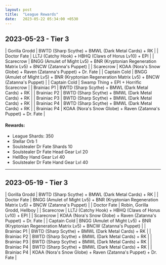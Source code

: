 ```yaml
---
layout: post
title:  "League Rewards"
date:   2023-05-22 05:34:00 +0530
---
```


## 2023-05-23 - Tier 3

| Gorilla Grodd | BWTD (Sharp Scythe) + BMWL (Dark Metal Cards) + RK |
| Doctor Fate | LLTJ (Catchy Hook) + HBHQ (Claws of Horus Lv10) + EPI |
| Scarecrow | BNGG (Amulet of Might Lv5) + BNR (Kryptonian Regeneration Matrix Lv5) + BNCW (Zatanna's Puppet) |
| Scarecrow | KOAA (Nora's Snow Globe) + Raven (Zatanna's Puppet) + Dr. Fate |
| Captain Cold | BNGG (Amulet of Might Lv5) + BNR (Kryptonian Regeneration Matrix Lv5) + BNCW (Zatanna's Puppet) |
| Captain Cold | Swamp Thing + EPI + Horrific Scarecrow |
| Brainiac P1 | BWTD (Sharp Scythe) + BMWL (Dark Metal Cards) + RK |
| Brainiac P2 | BWTD (Sharp Scythe) + BMWL (Dark Metal Cards) + RK |
| Brainiac P3 | BWTD (Sharp Scythe) + BMWL (Dark Metal Cards) + RK |
| Brainiac P4 | BWTD (Sharp Scythe) + BMWL (Dark Metal Cards) + RK |
| Brainiac P4 | KOAA (Nora's Snow Globe) + Raven (Zatanna's Puppet) + Dr. Fate |

#### Rewards:
* League Shards: 350
* Stellar Orb 1
* Soulstealer Dr Fate Shards 10
* Soulstealer Dr Fate Head Gear Lvl 20
* HellBoy Hand Gear Lvl 40
* Soulstealer Dr Fate Hand Gear Lvl 40

---

## 2023-05-19 - Tier 3

| Gorilla Grodd | BWTD (Sharp Scythe) + BMWL (Dark Metal Cards) + RK |
| Doctor Fate | BNGG (Amulet of Might Lv5) + BNR (Kryptonian Regeneration Matrix Lv5) + BNCW (Zatanna's Puppet) |
| Doctor Fate | Robin, Gorilla Grodd, Hellboy |
| Scarecrow | LLTJ (Catchy Hook) + HBHQ (Claws of Horus Lv10) + EPI |
| Scarecrow | KOAA (Nora's Snow Globe) + Raven (Zatanna's Puppet) + Dr. Fate |
| Captain Cold | BNGG (Amulet of Might Lv5) + BNR (Kryptonian Regeneration Matrix Lv5) + BNCW (Zatanna's Puppet) |
| Brainiac P1 | BWTD (Sharp Scythe) + BMWL (Dark Metal Cards) + RK |
| Brainiac P2 | BWTD (Sharp Scythe) + BMWL (Dark Metal Cards) + RK |
| Brainiac P3 | BWTD (Sharp Scythe) + BMWL (Dark Metal Cards) + RK |
| Brainiac P4 | BWTD (Sharp Scythe) + BMWL (Dark Metal Cards) + RK |
| Brainiac P4 | KOAA (Nora's Snow Globe) + Raven (Zatanna's Puppet) + Dr. Fate |
